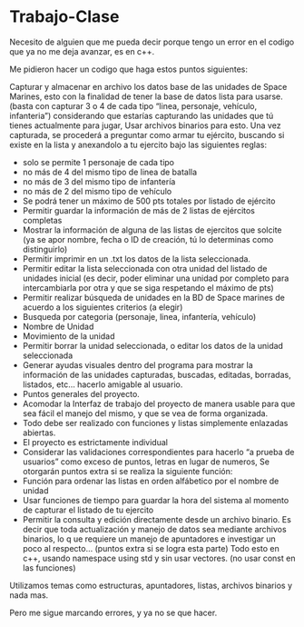 # Trabajo-Clase
Necesito de alguien que me pueda decir porque tengo un error en el codigo que ya no me deja avanzar, es en c++.

Me pidieron hacer un codigo que haga estos puntos siguientes: 

Capturar y almacenar en archivo los datos base de las unidades de Space Marines, esto con la finalidad de tener la base de datos lista para usarse. (basta con capturar 3 o 4 de cada tipo “linea, personaje, vehículo, infanteria”) considerando que estarías capturando las unidades que tú tienes actualmente para jugar, Usar archivos binarios para esto.
Una vez capturada, se procederá a preguntar como armar tu ejército, buscando si existe en la lista y anexandolo a tu ejercito bajo las siguientes reglas: 
- solo se permite 1 personaje de cada tipo
- no más de 4 del mismo tipo de linea de batalla
- no más de 3 del mismo tipo de infantería
- no más de 2 del mismo tipo de vehículo
- Se podrá tener un máximo de 500 pts totales por listado de ejército
- Permitir guardar la información de más de 2 listas de ejércitos completas
- Mostrar la información de alguna de las listas de ejercitos que solcite (ya se apor nombre, fecha o ID de creación, tú lo determinas como distinguirlo)
- Permitir imprimir en un .txt los datos de la lista seleccionada.
- Permitir editar la lista seleccionada con otra unidad del listado de unidades inicial (es decir, poder eliminar una unidad por completo para intercambiarla por otra y que se siga respetando el máximo de pts)
- Permitir realizar búsqueda de unidades en la BD de Space marines de acuerdo a los siguientes criterios (a elegir)
- Busqueda por categoria (personaje, linea, infantería, vehículo)
- Nombre de Unidad
- Movimiento de la unidad
- Permitir borrar la unidad seleccionada, o editar los datos de la unidad seleccionada
- Generar ayudas visuales dentro del programa para mostrar la información de las unidades capturadas, buscadas, editadas, borradas, listados, etc… hacerlo amigable al usuario.
- Puntos generales del proyecto.
- Acomodar la Interfaz de trabajo del proyecto de manera usable para que sea fácil el manejo del mismo, y que se vea de forma organizada.
- Todo debe ser realizado con funciones y listas simplemente enlazadas abiertas.
- El proyecto es estrictamente individual
- Considerar las validaciones correspondientes para hacerlo “a prueba de usuarios” como exceso de puntos, letras en lugar de numeros,
Se otorgarán puntos extra si se realiza la siguiente función:
- Función para ordenar las listas en orden alfábetico por el nombre de unidad
- Usar funciones de tiempo para guardar la hora del sistema al momento de capturar el listado de tu ejercito
- Permitir la consulta y edición directamente desde un archivo binario. Es decir que toda actualización y manejo de datos sea mediante archivos binarios, lo q ue requiere un manejo de apuntadores e investigar un poco al respecto… (puntos extra si se logra esta parte)
Todo esto en c++, usando namespace using std y sin usar vectores. (no usar const en las funciones)

Utilizamos temas como estructuras, apuntadores, listas, archivos binarios y nada mas.

Pero me sigue marcando errores, y ya no se que hacer.
